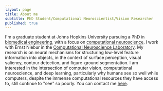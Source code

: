 ```yaml
---
layout: page
title: About me
subtitle: PhD Student/Computational Neuroscientist/Vision Researcher
published: true
---
```


I'm a graduate student at Johns Hopkins University pursuing a PhD in [biomedical engineering](http://www.bme.jhu.edu/), with a focus on [computational neuroscience](http://www.bme.jhu.edu/research/neuroscience-neuroengineering). I work with Ernst Niebur in the [Computational Neuroscience Laboratory](http://cnslab.mb.jhu.edu/). My research is on neural mechanisms for structuring low-level feature information into objects, in the context of surface perception, visual saliency, contour detection, and figure-ground segmentation. I am interested in the intersection of computer vision, computational neuroscience, and deep learning, particularly why humans see so well while computers, despite the immense computational resources they have access to, still continue to "see" so poorly. You can contact me [here](mailto:brian.hsiaochuan.hu@gmail.com).
